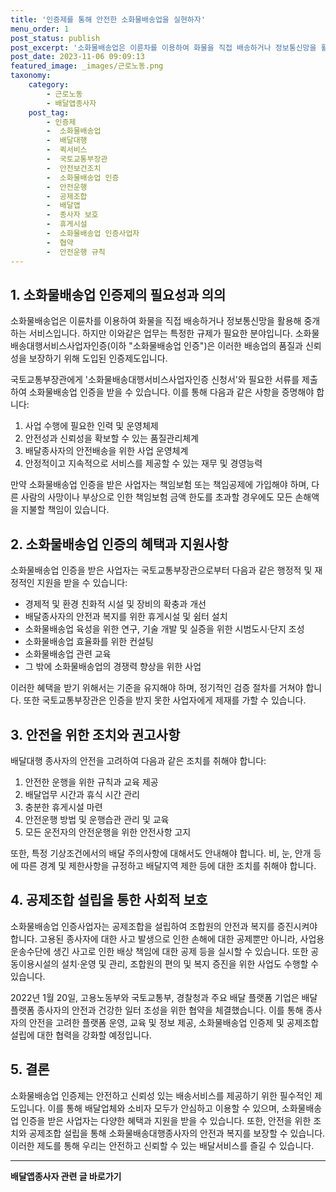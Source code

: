 ```yaml
---
title: '인증제를 통해 안전한 소화물배송업을 실현하자'
menu_order: 1
post_status: publish
post_excerpt: '소화물배송업은 이륜차를 이용하여 화물을 직접 배송하거나 정보통신망을 활용해 중개하는 서비스입니다. 하지만 이와같은 업무는 특정한 규제가 필요한 분야입니다. 소화물배송대행서비스사업자인증 이하  소화물배송업 인증  은 이러한 배송업의 품질과 신뢰성을 보장하기 위해 도입된 인증제도입니다.'
post_date: 2023-11-06 09:09:13
featured_image: _images/근로노동.png
taxonomy:
    category:
        - 근로노동
        - 배달앱종사자
    post_tag:
        - 인증제
        -  소화물배송업
        -  배달대행
        -  퀵서비스
        -  국토교통부장관
        -  안전보건조치
        -  소화물배송업 인증
        -  안전운행
        -  공제조합
        -  배달앱
        -  종사자 보호
        -  휴게시설
        -  소화물배송업 인증사업자
        -  협약
        -  안전운행 규칙
---
```



## 1. 소화물배송업 인증제의 필요성과 의의

소화물배송업은 이륜차를 이용하여 화물을 직접 배송하거나 정보통신망을 활용해 중개하는 서비스입니다. 하지만 이와같은 업무는 특정한 규제가 필요한 분야입니다. 소화물배송대행서비스사업자인증(이하 "소화물배송업 인증")은 이러한 배송업의 품질과 신뢰성을 보장하기 위해 도입된 인증제도입니다.

국토교통부장관에게 '소화물배송대행서비스사업자인증 신청서'와 필요한 서류를 제출하여 소화물배송업 인증을 받을 수 있습니다. 이를 통해 다음과 같은 사항을 증명해야 합니다:

1. 사업 수행에 필요한 인력 및 운영체제
2. 안전성과 신뢰성을 확보할 수 있는 품질관리체계
3. 배달종사자의 안전배송을 위한 사업 운영체계
4. 안정적이고 지속적으로 서비스를 제공할 수 있는 재무 및 경영능력

만약 소화물배송업 인증을 받은 사업자는 책임보험 또는 책임공제에 가입해야 하며, 다른 사람의 사망이나 부상으로 인한 책임보험 금액 한도를 초과할 경우에도 모든 손해액을 지불할 책임이 있습니다.

## 2. 소화물배송업 인증의 혜택과 지원사항

소화물배송업 인증을 받은 사업자는 국토교통부장관으로부터 다음과 같은 행정적 및 재정적인 지원을 받을 수 있습니다:

- 경제적 및 환경 친화적 시설 및 장비의 확충과 개선
- 배달종사자의 안전과 복지를 위한 휴게시설 및 쉼터 설치
- 소화물배송업 육성을 위한 연구, 기술 개발 및 실증을 위한 시범도시·단지 조성
- 소화물배송업 효율화를 위한 컨설팅
- 소화물배송업 관련 교육
- 그 밖에 소화물배송업의 경쟁력 향상을 위한 사업

이러한 혜택을 받기 위해서는 기준을 유지해야 하며, 정기적인 검증 절차를 거쳐야 합니다. 또한 국토교통부장관은 인증을 받지 못한 사업자에게 제재를 가할 수 있습니다.

## 3. 안전을 위한 조치와 권고사항

배달대행 종사자의 안전을 고려하여 다음과 같은 조치를 취해야 합니다:

1. 안전한 운행을 위한 규칙과 교육 제공
2. 배달업무 시간과 휴식 시간 관리
3. 충분한 휴게시설 마련
4. 안전운행 방법 및 운행습관 관리 및 교육
5. 모든 운전자의 안전운행을 위한 안전사항 고지

또한, 특정 기상조건에서의 배달 주의사항에 대해서도 안내해야 합니다. 비, 눈, 안개 등에 따른 경계 및 제한사항을 규정하고 배달지역 제한 등에 대한 조치를 취해야 합니다.

## 4. 공제조합 설립을 통한 사회적 보호

소화물배송업 인증사업자는 공제조합을 설립하여 조합원의 안전과 복지를 증진시켜야 합니다. 고용된 종사자에 대한 사고 발생으로 인한 손해에 대한 공제뿐만 아니라, 사업용 운송수단에 생긴 사고로 인한 배상 책임에 대한 공제 등을 실시할 수 있습니다. 또한 공동이용시설의 설치·운영 및 관리, 조합원의 편의 및 복지 증진을 위한 사업도 수행할 수 있습니다.

2022년 1월 20일, 고용노동부와 국토교통부, 경찰청과 주요 배달 플랫폼 기업은 배달 플랫폼 종사자의 안전과 건강한 일터 조성을 위한 협약을 체결했습니다. 이를 통해 종사자의 안전을 고려한 플랫폼 운영, 교육 및 정보 제공, 소화물배송업 인증제 및 공제조합 설립에 대한 협력을 강화할 예정입니다.

## 5. 결론

소화물배송업 인증제는 안전하고 신뢰성 있는 배송서비스를 제공하기 위한 필수적인 제도입니다. 이를 통해 배달업체와 소비자 모두가 안심하고 이용할 수 있으며, 소화물배송업 인증을 받은 사업자는 다양한 혜택과 지원을 받을 수 있습니다. 또한, 안전을 위한 조치와 공제조합 설립을 통해 소화물배송대행종사자의 안전과 복지를 보장할 수 있습니다. 이러한 제도를 통해 우리는 안전하고 신뢰할 수 있는 배달서비스를 즐길 수 있습니다.
<!-- wp:separator -->
<hr class="wp-block-separator has-alpha-channel-opacity"/>
<!-- /wp:separator -->

<!-- wp:group {"backgroundColor":"base","layout":{"type":"constrained"}} -->
<div class="wp-block-group has-base-background-color has-background"><!-- wp:paragraph {"align":"center","fontSize":"medium"} -->
<p class="has-text-align-center has-large-font-size"><strong>배달앱종사자 관련 글 바로가기</strong></p>
<!-- /wp:paragraph -->


<!-- wp:latest-posts
{"categories":[{"id":11057,"count":19,"description":"","link":"https://uknowlaw.com/category/%eb%b0%b0%eb%8b%ac%ec%95%b1%ec%a2%85%ec%82%ac%ec%9e%90/","name":"배달앱종사자","slug":"배달앱종사자","taxonomy":"category","parent":0,"meta":[],"_links":{"self":[{"href":"https://uknowlaw.com/wp-json/wp/v2/categories/11057"}],"collection":[{"href":"https://uknowlaw.com/wp-json/wp/v2/categories"}],"about":[{"href":"https://uknowlaw.com/wp-json/wp/v2/taxonomies/category"}],"wp:post_type":[{"href":"https://uknowlaw.com/wp-json/wp/v2/posts?categories=11057"}],"curies":[{"name":"wp","href":"https://api.w.org/{rel}","templated":true}]}}],"postsToShow":100,"excerptLength":28,"postLayout":"grid","columns":2,"featuredImageAlign":"left","featuredImageSizeSlug":"large","fontSize":"medium"} /--></div>
<!-- /wp:group -->